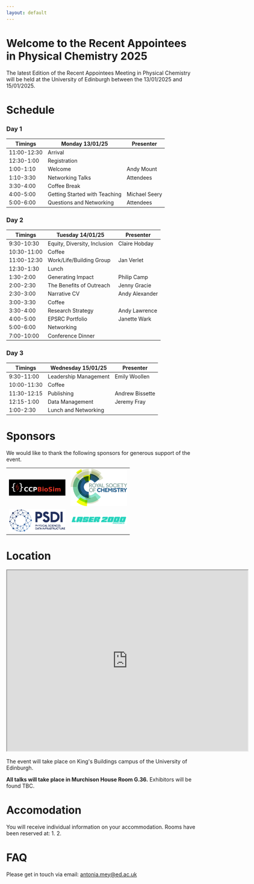```yaml
---
layout: default
---
```


# Welcome to the Recent Appointees in Physical Chemistry 2025
The latest Edition of the Recent Appointees Meeting in Physical Chemistry will be held at the University of Edinburgh between the 13/01/2025 and 15/01/2025.

# Schedule

### Day 1

| Timings     | Monday 13/01/25               | Presenter           |
|-------------|-------------------------------|---------------------|
| 11:00-12:30 | Arrival                       |                     |
| 12:30-1:00  | Registration                  |                     |
| 1:00-1:10   | Welcome                       | Andy Mount          |
| 1:10-3:30   | Networking Talks              | Attendees           |
| 3:30-4:00   | Coffee Break                  |                     |
| 4:00-5:00   | Getting Started with Teaching | Michael Seery       |
| 5:00-6:00   | Questions and Networking      | Attendees           |

### Day 2

| Timings     | Tuesday 14/01/25              | Presenter           |
|-------------|-------------------------------|---------------------|
| 9:30-10:30  | Equity, Diversity, Inclusion  | Claire Hobday       |
| 10:30-11:00 | Coffee                        |                     |
| 11:00-12:30 | Work/Life/Building Group      | Jan Verlet          |
| 12:30-1:30  | Lunch                         |                     |
| 1:30-2:00   | Generating Impact             | Philip Camp         |
| 2:00-2:30   | The Benefits of Outreach      | Jenny Gracie        |
| 2:30-3:00   | Narrative CV                  | Andy Alexander      |
| 3:00-3:30   | Coffee                        |                     |
| 3:30-4:00   | Research Strategy             | Andy Lawrence       |
| 4:00-5:00   | EPSRC Portfolio               | Janette Wark        |
| 5:00-6:00   | Networking                    |                     |
| 7:00-10:00  | Conference Dinner             |                     |

### Day 3

| Timings     | Wednesday 15/01/25            | Presenter           |
|-------------|-------------------------------|---------------------|
| 9:30-11:00  | Leadership Management         | Emily Woollen       |
| 10:00-11:30 | Coffee                        |                     |
| 11:30-12:15 | Publishing                    | Andrew Bissette     |
| 12:15-1:00  | Data Management               | Jeremy Fray         |
| 1:00-2:30   | Lunch and Networking          |                     |

# Sponsors

We would like to thank the following sponsors for generous support of the event.



<table>
  <tr>
    <td><img src="images/CCPBioSim.jpg" alt="CCPBioSim" style="width:150px;"></td>
    <td><img src="images/RSC-logo.jpg" alt="RSC Logo" style="width:150px;"></td>
  </tr>
  <tr>
    <td><img src="images/PSDI.jpg" alt="PSDI Logo" style="width:150px;"></td>
    <td><img src="images/laser-2000-photonics-logo-454x80.png" alt="Laser 2000 Photonics Logo" style="width:150px;"></td>
  </tr>
</table>



# Location
<iframe src="https://www.google.com/maps/d/u/0/embed?mid=1vnSG7xqroUbpY6NA1B-QGZF45vEA-fs&ehbc=2E312F&noprof=1" width="640" height="480"></iframe>

The event will take place on King's Buildings campus of the University of Edinburgh. 

**All talks will take place in Murchison House Room G.36.** 
Exhibitors will be found TBC.


# Accomodation
You will receive individual information on your accommodation. 
Rooms have been reserved at:
1.
2.

# FAQ
Please get in touch via email: antonia.mey@ed.ac.uk